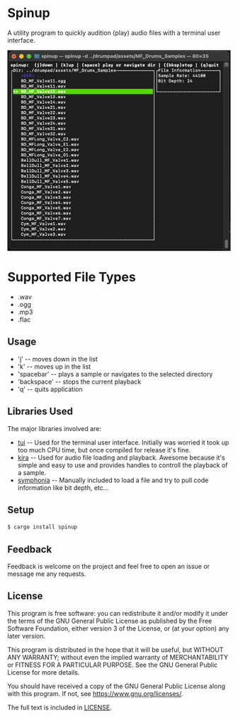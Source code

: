 # Spinup

A utility program to quickly audition (play) audio files with a terminal user interface.

![Screenshot of spinup in MacOS](assets/screenshot_macos_0.1.0.png?raw=true "MacOS Screenshot")

# Supported File Types

* .wav
* .ogg
* .mp3
* .flac

## Usage

* 'j' -- moves down in the list
* 'k' -- moves up in the list
* 'spacebar' -- plays a sample or navigates to the selected directory
* 'backspace' -- stops the current playback
* 'q' -- quits application

## Libraries Used

The major libraries involved are: 

* [tui](https://github.com/fdehau/tui-rs) -- Used for the terminal user interface. Initially was worried it took up too much CPU time, but once compiled for release it's fine.
* [kira](https://github.com/tesselode/kira) -- Used for audio file loading and playback. Awesome because it's simple and easy to use and provides handles to controll the playback of a sample.
* [symphonia](https://github.com/pdeljanov/Symphonia) -- Manually included to load a file and try to pull code information like bit depth, etc...

## Setup

```bash
$ cargo install spinup
```

## Feedback

Feedback is welcome on the project and feel free to open an issue or message me any requests.

## License

This program is free software: you can redistribute it and/or modify it under the terms of the GNU General Public License as published by the Free Software Foundation, either version 3 of the License, or (at your option) any later version.

This program is distributed in the hope that it will be useful, but WITHOUT ANY WARRANTY; without even the implied warranty of MERCHANTABILITY or FITNESS FOR A PARTICULAR PURPOSE. See the GNU General Public License for more details.

You should have received a copy of the GNU General Public License along with this program. If not, see <https://www.gnu.org/licenses/>. 

The full text is included in [LICENSE](LICENSE?raw=true "GPL3 License Text").
